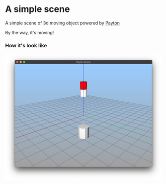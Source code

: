 # A simple scene 

A simple scene of 3d moving object powered by [Payton](https://github.com/sinanislekdemir/payton)

By the way, it's moving! 

### How it's look like

![Payton example of a simple scene](sc1.png)
